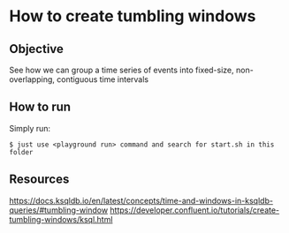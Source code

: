 # How to create tumbling windows

## Objective

See how we can group a time series of events into fixed-size, non-overlapping, contiguous time intervals

## How to run

Simply run:

```
$ just use <playground run> command and search for start.sh in this folder
```

## Resources
https://docs.ksqldb.io/en/latest/concepts/time-and-windows-in-ksqldb-queries/#tumbling-window
https://developer.confluent.io/tutorials/create-tumbling-windows/ksql.html
